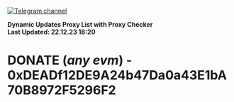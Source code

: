 [![Telegram channel](https://img.shields.io/endpoint?url=https://runkit.io/damiankrawczyk/telegram-badge/branches/master?url=https://t.me/n4z4v0d)](https://t.me/n4z4v0d) 

**Dynamic Updates Proxy List with Proxy Checker**  
**Last Updated: 22.12.23 18:20**

# DONATE (_any evm_) - 0xDEADf12DE9A24b47Da0a43E1bA70B8972F5296F2
